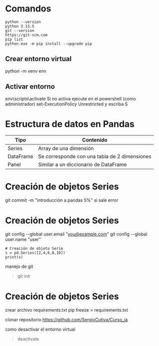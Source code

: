 # Comandos 
```
python --version
python 3.13.5
git --version
https://git-scm.com
pip list
python.exe -m pip install --upgrade pip
```
## Crear entorno virtual
python -m venv env
## Activar entorno
env\scripts\activate
Si no activa ejecute en el powershell (como administrador)
set-ExecutionPolicy Unrestricted
y escriba S

# Estructura de datos en Pandas
| Tipo      | Contenido                                     |
| --------- | --------------------------------------------- |
| Series    | Array de una dimensión                        |
| DataFrame | Se corresponde con una tabla de 2 dimensiones |
| Panel     | Similar a un diccionario de DataFrame         |

# Creación de objetos Series
git commit -m "introducción a pandas 5%"
si sale error
# Creación de objetos Series
git config --global user.email "you@example.com"
git config --global user.name "user"
```
# Creación de objeto Serie
s = pd.Series([2,4,6,8,10])
print(s)

```

manejo de git
>git init

# Creación de objetos Series
crear archivo requirements.txt
pip freeze > requirements.txt

clonar repositorio
https://github.com/SergioCutiva/Curso_ia

como desactivar el entorno virtual
>deactivate

